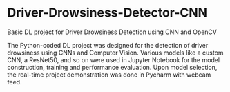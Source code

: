 # Driver-Drowsiness-Detector-CNN
Basic DL project for Driver Drowsiness Detection using CNN and OpenCV

The Python-coded DL project was designed for the detection of driver drowsiness using CNNs and Computer Vision. Various models like a custom CNN, a ResNet50, and so on were used in Jupyter Notebook for the model construction, training and performance evaluation. Upon model selection, the real-time project demonstration was done in Pycharm with webcam feed.
